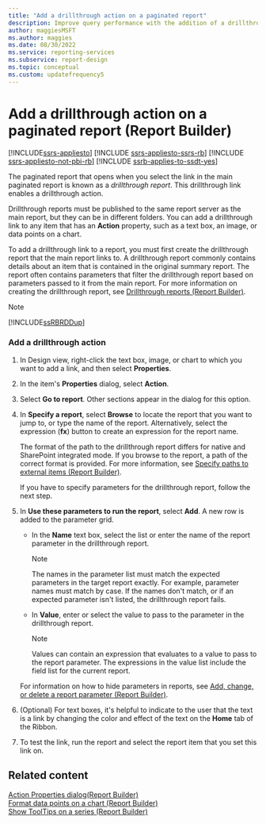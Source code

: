 ```yaml
---
title: "Add a drillthrough action on a paginated report"
description: Improve query performance with the addition of a drillthrough action link in a text box, an image, or data points on a chart.
author: maggiesMSFT
ms.author: maggies
ms.date: 08/30/2022
ms.service: reporting-services
ms.subservice: report-design
ms.topic: conceptual
ms.custom: updatefrequency5
---
```

# Add a drillthrough action on a paginated report (Report Builder)

[!INCLUDE[ssrs-appliesto](../../includes/ssrs-appliesto.md)] [!INCLUDE [ssrs-appliesto-ssrs-rb](../../includes/ssrs-appliesto-ssrs-rb.md)] [!INCLUDE [ssrs-appliesto-not-pbi-rb](../../includes/ssrs-appliesto-not-pbi-rb.md)] [!INCLUDE [ssrb-applies-to-ssdt-yes](../../includes/ssrb-applies-to-ssdt-yes.md)]

  The paginated report that opens when you select the link in the main paginated report is known as a *drillthrough report*. This drillthrough link enables a drillthrough action.  
  
 Drillthrough reports must be published to the same report server as the main report, but they can be in different folders. You can add a drillthrough link to any item that has an **Action** property, such as a text box, an image, or data points on a chart.  
  
 To add a drillthrough link to a report, you must first create the drillthrough report that the main report links to. A drillthrough report commonly contains details about an item that is contained in the original summary report. The report often contains parameters that filter the drillthrough report based on parameters passed to it from the main report. For more information on creating the drillthrough report, see [Drillthrough reports &#40;Report Builder&#41;](../../reporting-services/report-design/drillthrough-reports-report-builder-and-ssrs.md).  
  
> [!NOTE]  
>  [!INCLUDE[ssRBRDDup](../../includes/ssrbrddup-md.md)]  
  
### Add a drillthrough action  
  
1.  In Design view, right-click the text box, image, or chart to which you want to add a link, and then select **Properties**.  
  
1.  In the item's **Properties** dialog, select **Action**.  
  
1.  Select **Go to report**. Other sections appear in the dialog for this option.  
  
1.  In **Specify a report**, select **Browse** to locate the report that you want to jump to, or type the name of the report. Alternatively, select the expression (**fx**) button to create an expression for the report name.  
  
     The format of the path to the drillthrough report differs for native and SharePoint integrated mode. If you browse to the report, a path of the correct format is provided. For more information, see [Specify paths to external items &#40;Report Builder&#41;](../../reporting-services/report-design/specifying-paths-to-external-items-report-builder-and-ssrs.md).  
  
     If you have to specify parameters for the drillthrough report, follow the next step.  
  
1.  In **Use these parameters to run the report**, select **Add**. A new row is added to the parameter grid.  
  
    -   In the **Name** text box, select the list or enter the name of the report parameter in the drillthrough report.  
  
        > [!NOTE]  
        >  The names in the parameter list must match the expected parameters in the target report exactly. For example, parameter names must match by case. If the names don't match, or if an expected parameter isn't listed, the drillthrough report fails.  
  
    -   In **Value**, enter or select the value to pass to the parameter in the drillthrough report.  
  
        > [!NOTE]  
        >  Values can contain an expression that evaluates to a value to pass to the report parameter. The expressions in the value list include the field list for the current report.  
  
     For information on how to hide parameters in reports, see [Add, change, or delete a report parameter &#40;Report Builder&#41;](../../reporting-services/report-design/add-change-or-delete-a-report-parameter-report-builder-and-ssrs.md).  
  
1.  (Optional) For text boxes, it's helpful to indicate to the user that the text is a link by changing the color and effect of the text on the **Home** tab of the Ribbon.  
  
1.  To test the link, run the report and select the report item that you set this link on.  
  
## Related content  
 [Action Properties dialog&#40;Report Builder&#41;](./add-a-hyperlink-to-a-url-report-builder-and-ssrs.md)   
 [Format data points on a chart &#40;Report Builder&#41;](../../reporting-services/report-design/formatting-data-points-on-a-chart-report-builder-and-ssrs.md)   
 [Show ToolTips on a series &#40;Report Builder&#41;](../../reporting-services/report-design/show-tooltips-on-a-series-report-builder-and-ssrs.md)  
  
